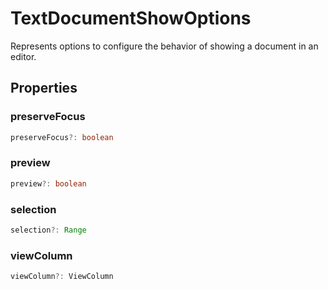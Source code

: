 # TextDocumentShowOptions

Represents options to configure the behavior of showing a document in an editor.

## Properties

### preserveFocus

```typescript
preserveFocus?: boolean
```

### preview

```typescript
preview?: boolean
```

### selection

```typescript
selection?: Range
```

### viewColumn

```typescript
viewColumn?: ViewColumn
```

